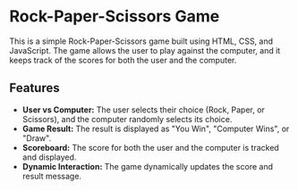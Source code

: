 # Rock-Paper-Scissors Game
This is a simple Rock-Paper-Scissors game built using HTML, CSS, and JavaScript. The game allows the user to play against the computer, and it keeps track of the scores for both the user and the computer.

## Features

- **User vs Computer:** The user selects their choice (Rock, Paper, or Scissors), and the computer randomly selects its choice.
- **Game Result:** The result is displayed as "You Win", "Computer Wins", or "Draw".
- **Scoreboard:** The score for both the user and the computer is tracked and displayed.
- **Dynamic Interaction:** The game dynamically updates the score and result message.

